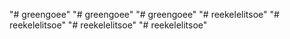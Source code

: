 "# greengoee" 
"# greengoee" 
"# greengoee" 
"# reekelelitsoe" 
"# reekelelitsoe" 
"# reekelelitsoe" 
"# reekelelitsoe" 
